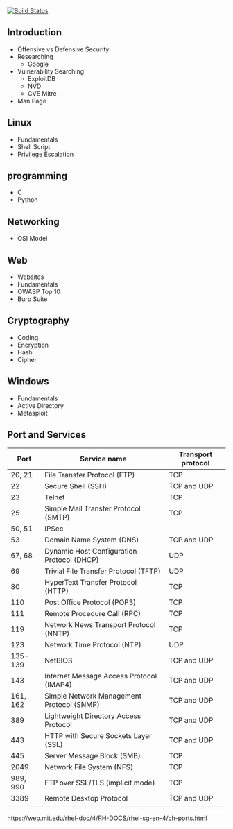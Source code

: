 [![Build Status](https://travis-ci.org/joemccann/dillinger.svg?branch=master)](https://travis-ci.org/joemccann/dillinger)

## Introduction
- Offensive vs Defensive Security
- Researching
    - Google
- Vulnerability Searching
    - ExploitDB
    - NVD
    - CVE Mitre
- Man Page

## Linux
- Fundamentals
- Shell Script
- Privilege Escalation

## programming
- C
- Python

## Networking
- OSI Model

## Web
- Websites
- Fundamentals
- OWASP Top 10
- Burp Suite

## Cryptography
- Coding 
- Encryption
- Hash
- Cipher

## Windows
- Fundamentals
- Active Directory
- Metasploit

## Port and Services
| Port    |      Service name     |                    Transport protocol |
| ----    |      ---     |                    --- |
| 20, 21  |    File Transfer Protocol (FTP)    |              TCP|
| 22      |     Secure Shell (SSH)            |          TCP and UDP |
| 23      |     Telnet                         |     TCP |
| 25      |     Simple Mail Transfer Protocol (SMTP)     |     TCP |
| 50, 51  |    IPSec     | | 
| 53      |     Domain Name System (DNS)     |         TCP and UDP |
| 67, 68  |    Dynamic Host Configuration Protocol (DHCP) |    UDP |
| 69      |     Trivial File Transfer Protocol (TFTP)     |        UDP |
| 80      |     HyperText Transfer Protocol (HTTP)        |      TCP |
| 110     |      Post Office Protocol (POP3)              |    TCP |
| 111     |    Remote Procedure Call (RPC)       |     TCP |
| 119     |      Network News Transport Protocol (NNTP)    |      TCP |
| 123     |     Network Time Protocol (NTP)    |          UDP |
| 135-139 |    NetBIOS                        |  TCP and UDP |
| 143     |     Internet Message Access Protocol (IMAP4)    |     TCP and UDP |
| 161, 162|    Simple Network Management Protocol (SNMP)   |  TCP and UDP |
| 389     |      Lightweight Directory Access Protocol       |   TCP and UDP |
| 443     |      HTTP with Secure Sockets Layer (SSL)        |  TCP and UDP |
| 445     |    Server Message Block (SMB) |           TCP |
| 2049    |     Network File System (NFS) |               TCP |
| 989, 990|    FTP over SSL/TLS (implicit mode)   |           TCP |
| 3389    |     Remote Desktop Protocol           |       TCP and UDP |
||||

https://web.mit.edu/rhel-doc/4/RH-DOCS/rhel-sg-en-4/ch-ports.html
